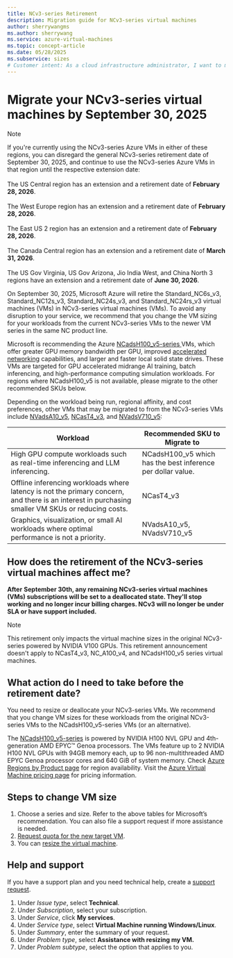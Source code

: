 ```yaml
---
title: NCv3-series Retirement
description: Migration guide for NCv3-series virtual machines
author: sherrywangms
ms.author: sherrywang
ms.service: azure-virtual-machines
ms.topic: concept-article
ms.date: 05/28/2025
ms.subservice: sizes
# Customer intent: As a cloud infrastructure administrator, I want to migrate my NCv3-series virtual machines to a supported VM size by the retirement date, so that I can maintain my workloads without service disruption and ensure ongoing performance enhancements.
---
```

# Migrate your NCv3-series virtual machines by September 30, 2025

> [!NOTE]
> If you're currently using the NCv3-series Azure VMs in either of these regions, you can disregard the general NCv3-series retirement date of September 30, 2025, and continue to use the NCv3-series Azure VMs in that region until the respective extension date: <br/><br/>
> The US Central region has an extension and a retirement date of **February 28, 2026**. <br/><br/>
> The West Europe region has an extension and a retirement date of **February 28, 2026**. <br/><br/>
> The East US 2 region has an extension and a retirement date of **February 28, 2026**. <br/><br/>
> The Canada Central region has an extension and a retirement date of **March 31, 2026**. <br/><br/>
> The US Gov Virginia, US Gov Arizona, Jio India West, and China North 3 regions have an extension and a retirement date of **June 30, 2026**. 

On September 30, 2025, Microsoft Azure will retire the Standard_NC6s_v3, Standard_NC12s_v3, Standard_NC24s_v3, and Standard_NC24rs_v3 virtual machines (VMs) in NCv3-series virtual machines (VMs). To avoid any disruption to your service, we recommend that you change the VM sizing for your workloads from the current NCv3-series VMs to the newer VM series in the same NC product line.

Microsoft is recommending the Azure [NCadsH100_v5-series ](/azure/virtual-machines/ncads-h100-v5?source=recommendations)VMs, which offer greater GPU memory bandwidth per GPU, improved [accelerated networking](/azure/virtual-network/create-vm-accelerated-networking-cli) capabilities, and larger and faster local solid state drives. These VMs are targeted for GPU accelerated midrange AI training, batch inferencing, and high-performance computing simulation workloads. For regions where NCadsH100_v5 is not available, please migrate to the other recommended SKUs below. 

Depending on the workload being run, regional affinity, and cost preferences, other VMs that may be migrated to from the NCv3-series VMs include [NVadsA10_v5](/azure/virtual-machines/sizes/gpu-accelerated/nvadsa10v5-series?tabs=sizebasic), [NCasT4_v3](/azure/virtual-machines/sizes/gpu-accelerated/ncast4v3-series?tabs=sizebasic), and [NVadsV710_v5](/azure/virtual-machines/sizes/gpu-accelerated/nvadsv710-v5-series?tabs=sizebasic): 

|Workload|Recommended SKU to Migrate to|
| -------- | -------- |
|High GPU compute workloads such as real-time inferencing and LLM inferencing.|NCadsH100_v5 which has the best inference per dollar value.|
|Offline inferencing workloads where latency is not the primary concern, and there is an interest in purchasing smaller VM SKUs or reducing costs.|NCasT4_v3|
|Graphics, visualization, or small AI workloads where optimal performance is not a priority. |NVadsA10_v5, NVadsV710_v5|

## How does the retirement of the NCv3-series virtual machines affect me?

**After** **September 30th, any remaining** **NCv3-series virtual machines (VMs) subscriptions will be set to a deallocated state. They'll stop working and no longer incur billing charges. NCv3 will no longer be under SLA or have support included.** 

> [!Note]
> This retirement only impacts the virtual machine sizes in the original NCv3-series powered by NVIDIA V100 GPUs. This retirement announcement doesn't apply to NCasT4_v3, NC_A100_v4, and NCadsH100_v5 series virtual machines.

## What action do I need to take before the retirement date? 

You need to resize or deallocate your NCv3-series VMs. We recommend that you change VM sizes for these workloads from the original NCv3-series VMs to the NCadsH100_v5-series VMs (or an alternative).

The [NCadsH100_v5-series](/azure/virtual-machines/ncads-h100-v5?source=recommendations) is powered by NVIDIA H100 NVL GPU and 4th-generation AMD EPYC™ Genoa processors. The VMs feature up to 2 NVIDIA H100 NVL GPUs with 94GB memory each, up to 96 non-multithreaded AMD EPYC Genoa processor cores and 640 GiB of system memory. Check [Azure Regions by Product page](https://azure.microsoft.com/explore/global-infrastructure/products-by-region/) for region availability. Visit the [Azure Virtual Machine pricing page](https://azure.microsoft.com/pricing/details/virtual-machines/) for pricing information.

## Steps to change VM size 

1. Choose a series and size. Refer to the above tables for Microsoft’s recommendation. You can also file a support request if more assistance is needed.
2. [Request quota for the new target VM](/azure/azure-portal/supportability/per-vm-quota-requests).
3. You can [resize the virtual machine](resize-vm.md). 

   

## Help and support

If you have a support plan and you need technical help, create a [support request](https://portal.azure.com/). 

1. Under _Issue type_, select **Technical**. 
2. Under _Subscription_, select your subscription. 
3. Under _Service_, click **My services**.  
4. Under _Service type_, select **Virtual Machine running Windows/Linux**.
5. Under _Summary_, enter the summary of your request.
6. Under _Problem type_, select **Assistance with resizing my VM.**
1. Under _Problem subtype_, select the option that applies to you.


